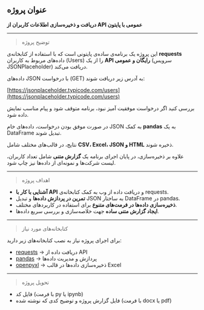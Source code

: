 ## عنوان پروژه

**دریافت و ذخیره‌سازی اطلاعات کاربران از API عمومی با پایتون**

---

> توضیح پروژه

این پروژه یک برنامه‌ی ساده‌ی پایتونی است که با استفاده از کتابخانه‌ی **requests** داده‌های مربوط به کاربران (Users) را از یک **API رایگان و عمومی** (سرویس JSONPlaceholder) دریافت می‌کند.

داده‌های JSON با درخواست (GET) به آدرس زیر دریافت شوند:

[https://jsonplaceholder.typicode.com/users](https://jsonplaceholder.typicode.com/users)

بررسی کنید اگر درخواست موفقیت آمیز نبود، برنامه متوقف شود و پیام مناسب نمایش داده شود.

در صورت موفق بودن درخواست، داده‌های خام JSON به کمک **pandas** به یک DataFrame تبدیل شوند.

نتایج، در قالب‌های مختلف شامل **CSV، Excel، JSON و HTML** ذخیره شوند.

علاوه بر ذخیره‌سازی، در پایان اجرای برنامه یک **گزارش متنی** شامل تعداد کاربران، لیست شرکت‌ها و نمونه‌ای از داده‌ها نیز چاپ شود.


---

> اهداف پروژه

* **آشنایی با کار با API** و دریافت داده از وب به کمک کتابخانه‌ی requests.
* **تمرین در پردازش داده‌ها** و تبدیل JSON به ساختار DataFrame در pandas.
* **ذخیره‌سازی داده‌ها در فرمت‌های متنوع** برای استفاده در کاربردهای مختلف.
* **ایجاد گزارش متنی ساده** جهت خلاصه‌سازی و بررسی سریع داده‌ها.

---

> کتابخانه‌های مورد نیاز

برای اجرای پروژه نیاز به نصب کتابخانه‌های زیر دارید:

- [requests](https://pypi.org/project/requests/) → دریافت داده از API
- [pandas](https://pypi.org/project/pandas/) → پردازش و مدیریت داده‌ها
- [openpyxl](https://pypi.org/project/openpyxl/) → ذخیره‌سازی داده‌ها در قالب Excel

---

> تحویل پروژه

- فایل کد (با فرمت py یا ipynb)
- فایل گزارش پروژه و توضیح کدی که نوشته شده (با فرمت docx یا pdf)
